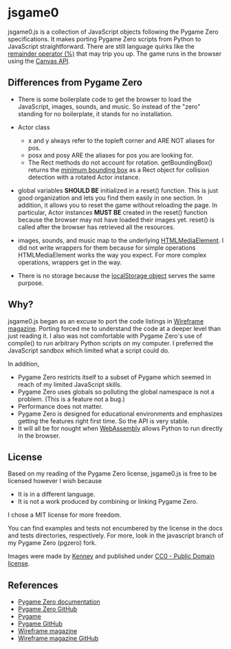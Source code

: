 # jsgame0

jsgame0.js is a collection of JavaScript objects following the Pygame Zero specifications.
It makes porting Pygame Zero scripts from Python to JavaScript straightforward.
There are still language quirks like the [remainder operator (%)](https://developer.mozilla.org/en-US/docs/Web/JavaScript/Reference/Operators/Remainder) that may trip you up.
The game runs in the browser using the [Canvas API](https://developer.mozilla.org/en-US/docs/Web/API/Canvas_API).

## Differences from Pygame Zero

- There is some boilerplate code to get the browser to load the JavaScript, images, sounds, and music.
  So instead of the "zero" standing for no boilerplate, it stands for no installation.

- Actor class
  - x and y always refer to the topleft corner and ARE NOT aliases for pos.
  - posx and posy ARE the aliases for pos you are looking for.
  - The Rect methods do not account for rotation.
    getBoundingBox() returns the [minimum bounding box](https://en.wikipedia.org/wiki/Minimum_bounding_box)
    as a Rect object for collision detection with a rotated Actor instance.

- global variables **SHOULD BE** initialized in a reset() function.
  This is just good organization and lets you find them easily in one section.
  In addition, it allows you to reset the game without reloading the page.
  In particular, Actor instances **MUST BE** created in the reset() function because the browser may not have loaded their images yet.
  reset() is called after the browser has retrieved all the resources.

- images, sounds, and music map to the underlying [HTMLMediaElement](https://developer.mozilla.org/en-US/docs/Web/API/HTMLMediaElement).
  I did not write wrappers for them because for simple operations HTMLMediaElement works the way you expect.
  For more complex operations, wrappers get in the way.

- There is no storage because the
  [localStorage object](https://developer.mozilla.org/en-US/docs/Web/API/Web_Storage_API/Using_the_Web_Storage_API) serves the same purpose.

## Why?

jsgame0.js began as an excuse to port the code listings in [Wireframe magazine](https://wfmag.cc).
Porting forced me to understand the code at a deeper level than just reading it.
I also was not comfortable with Pygame Zero's use of compile() to run arbitrary Python scripts on my computer.
I preferred the JavaScript sandbox which limited what a script could do.

In addition,
- Pygame Zero restricts itself to a subset of Pygame which seemed in reach of my limited JavaScript skills.
- Pygame Zero uses globals so polluting the global namespace is not a problem.
  (This is a feature not a bug.)
- Performance does not matter.
- Pygame Zero is designed for educational environments and emphasizes getting the features right first time.
  So the API is very stable.
- It will all be for nought when [WebAssembly](https://developer.mozilla.org/en-US/docs/WebAssembly) allows Python to run directly in the browser.

## License

Based on my reading of the Pygame Zero license, jsgame0.js is free to be licensed however I wish because
- It is in a different language.
- It is not a work produced by combining or linking Pygame Zero.

I chose a MIT license for more freedom.

You can find examples and tests not encumbered by the license in the docs and tests directories, respectively.
For more, look in the javascript branch of my Pygame Zero (pgzero) fork.

Images were made by [Kenney](https://www.kenney.nl/) and published under [CC0 - Public Domain license](https://creativecommons.org/publicdomain/zero/1.0/).

## References

- [Pygame Zero documentation](https://pygame-zero.readthedocs.io/)
- [Pygame Zero GitHub](https://github.com/lordmauve/pgzero/)
- [Pygame](https://www.pygame.org)
- [Pygame GitHub](https://github.com/pygame/pygame/)
- [Wireframe magazine](https://wfmag.cc)
- [Wireframe magazine GitHub](https://github.com/Wireframe-Magazine/)
